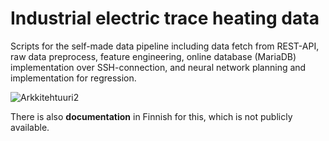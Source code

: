 # Industrial electric trace heating data
Scripts for the self-made data pipeline including data fetch from REST-API, raw data preprocess, feature engineering, online database (MariaDB) implementation over SSH-connection, and neural network planning and implementation for regression.

![Arkkitehtuuri2](https://user-images.githubusercontent.com/91312571/184708469-b946e73d-1c12-45f8-8081-9739ad49f953.jpg)

There is also **documentation** in Finnish for this, which is not publicly available.
